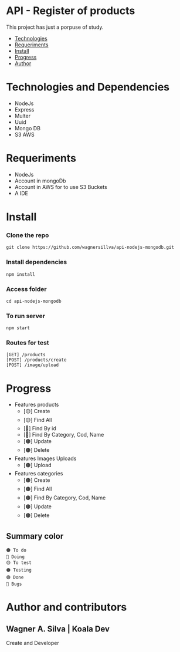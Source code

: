 # API - Register of  products

<p>This project has just a porpuse of study.</p>

<!---ts--->
* [Technologies](#Technologies)
* [Requeriments](#Requeriments)
* [Install](#Install)
* [Progress](#Progress)
* [Author](#Author)
<!---te--->

# Technologies and Dependencies
* NodeJs 
* Express
* Multer
* Uuid
* Mongo DB
* S3 AWS 

# Requeriments
* NodeJs
* Account in mongoDb
* Account in AWS for to use S3 Buckets
* A IDE

# Install

### Clone the repo

    git clone https://github.com/wagnersillva/api-nodejs-mongodb.git

### Install dependencies
    npm install

### Access folder 
    cd api-nodejs-mongodb

### To run server
    npm start

### Routes for test
    [GET] /products
    [POST] /products/create
    [POST] /image/upload


# Progress
* Features products
    * [🟡] Create 
    * [🟡] Find All 
    * [🔵] Find By id 
    * [🔵] Find By Category, Cod, Name 
    * [🟤] Update 
    * [🟤] Delete 
* Features Images Uploads
    * [🟠] Upload  
* Features categories
    * [🟤] Create 
    * [🟤] Find All 
    * [🟤] Find By Category, Cod, Name 
    * [🟤] Update 
    * [🟤] Delete 

## Summary color
    🟤 To do
    🔵 Doing
    🟡 To test
    🟠 Testing
    🟢 Done
    🔴 Bugs

# Author and contributors
<h2>
Wagner A. Silva | Koala Dev
</h2>
<p>
    Create and Developer
</p>
